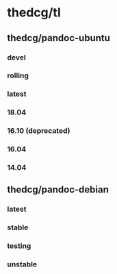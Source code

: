 # thedcg/tl

## thedcg/pandoc-ubuntu
### devel
### rolling
### latest
### 18.04
### 16.10 (deprecated)
### 16.04
### 14.04

## thedcg/pandoc-debian
### latest
### stable
### testing
### unstable
